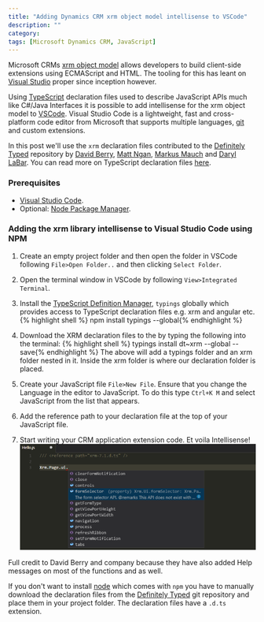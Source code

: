 ```yaml
---
title: "Adding Dynamics CRM xrm object model intellisense to VSCode"
description: ""
category: 
tags: [Microsoft Dynamics CRM, JavaScript]
---
```



Microsoft CRMs [xrm object model](https://msdn.microsoft.com/en-us/library/gg328474.aspx) allows developers to build client-side extensions using ECMAScript and HTML. The tooling for this has leant on [Visual Studio](https://visualstudio.com) proper since inception however. 

Using [TypeScript](https://www.typescriptlang.org) declaration files used to describe JavaScript APIs much like C#/Java Interfaces it is possible to add intellisense for the xrm object model to [VSCode](https://code.visualstudio.com). Visual Studio Code is a lightweight, fast and cross-platform code editor from Microsoft that supports multiple languages, [git](https://git-scm.com) and custom extensions.

In this post we'll use the `xrm` declaration files contributed to the [Definitely Typed](http://definitelytyped.org) repository by [David Berry](https://github.com/6ix4our/), [Matt Ngan](https://github.com/mattngan/), [Markus Mauch](https://github.com/markusmauch/) and [Daryl LaBar](https://github.com/daryllabar). You can read more on TypeScript declaration files [here](https://www.typescriptlang.org/docs/handbook/declaration-files/introduction.html).

### Prerequisites

- [Visual Studio Code](https://code.visualstudio.com).
- Optional: [Node Package Manager](https://www.npmjs.com).

### Adding the xrm library intellisense to Visual Studio Code using NPM

1. Create an empty project folder and then open the folder in VSCode following `File>Open Folder..` and then clicking `Select Folder`.
2. Open the terminal window in VSCode by following `View>Integrated Terminal`.
3. Install the [TypeScript Definition Manager](http://tsdpm.org), `typings` globally which provides access to TypeScript declaration files e.g. xrm and angular etc.
    {% highlight shell %}
    npm install typings --global{% endhighlight %}
4. Download the XRM declaration files to the by typing the following into the terminal:
    {% highlight shell %}
    typings install dt~xrm --global --save{% endhighlight %}
The above will add a typings folder and an xrm folder nested in it. Inside the xrm folder is where our declaration folder is placed.

5. Create your JavaScript file `File>New File`. Ensure that you change the Language in the editor to JavaScript. To do this type `Ctrl+K M` and select JavaScript from the list that appears.
6. Add the reference path to your declaration file at the top of your JavaScript file.
7. Start writing your CRM application extension code. Et voila Intellisense!
   ![XRM.page Intellisense in Visual Studio Code](/assets/XRM_intellisense.png)

Full credit to David Berry and company because they have also added Help messages on most of the functions and as well.

If you don't want to install [node](https://nodejs.org) which comes with `npm` you have to manually download the declaration files from the [Definitely Typed](https://github.com/DefinitelyTyped/DefinitelyTyped) git repository and place them in your project folder. The declaration files have a `.d.ts` extension.